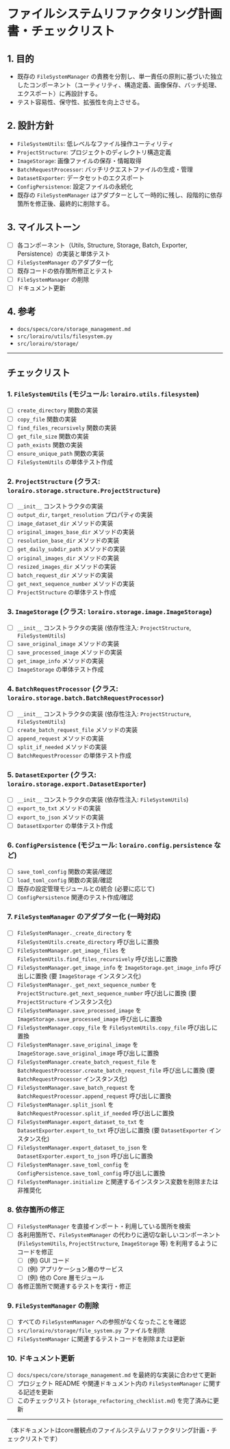 # ファイルシステムリファクタリング計画書・チェックリスト

## 1. 目的
- 既存の `FileSystemManager` の責務を分割し、単一責任の原則に基づいた独立したコンポーネント（ユーティリティ、構造定義、画像保存、バッチ処理、エクスポート）に再設計する。
- テスト容易性、保守性、拡張性を向上させる。

## 2. 設計方針
- `FileSystemUtils`: 低レベルなファイル操作ユーティリティ
- `ProjectStructure`: プロジェクトのディレクトリ構造定義
- `ImageStorage`: 画像ファイルの保存・情報取得
- `BatchRequestProcessor`: バッチリクエストファイルの生成・管理
- `DatasetExporter`: データセットのエクスポート
- `ConfigPersistence`: 設定ファイルの永続化
- 既存の `FileSystemManager` はアダプターとして一時的に残し、段階的に依存箇所を修正後、最終的に削除する。

## 3. マイルストーン
- [ ] 各コンポーネント（Utils, Structure, Storage, Batch, Exporter, Persistence）の実装と単体テスト
- [ ] `FileSystemManager` のアダプター化
- [ ] 既存コードの依存箇所修正とテスト
- [ ] `FileSystemManager` の削除
- [ ] ドキュメント更新

## 4. 参考
- `docs/specs/core/storage_management.md`
- `src/lorairo/utils/filesystem.py`
- `src/lorairo/storage/`

---

## チェックリスト

### 1. `FileSystemUtils` (モジュール: `lorairo.utils.filesystem`)
-   [ ] `create_directory` 関数の実装
-   [ ] `copy_file` 関数の実装
-   [ ] `find_files_recursively` 関数の実装
-   [ ] `get_file_size` 関数の実装
-   [ ] `path_exists` 関数の実装
-   [ ] `ensure_unique_path` 関数の実装
-   [ ] `FileSystemUtils` の単体テスト作成

### 2. `ProjectStructure` (クラス: `lorairo.storage.structure.ProjectStructure`)
-   [ ] `__init__` コンストラクタの実装
-   [ ] `output_dir`, `target_resolution` プロパティの実装
-   [ ] `image_dataset_dir` メソッドの実装
-   [ ] `original_images_base_dir` メソッドの実装
-   [ ] `resolution_base_dir` メソッドの実装
-   [ ] `get_daily_subdir_path` メソッドの実装
-   [ ] `original_images_dir` メソッドの実装
-   [ ] `resized_images_dir` メソッドの実装
-   [ ] `batch_request_dir` メソッドの実装
-   [ ] `get_next_sequence_number` メソッドの実装
-   [ ] `ProjectStructure` の単体テスト作成

### 3. `ImageStorage` (クラス: `lorairo.storage.image.ImageStorage`)
-   [ ] `__init__` コンストラクタの実装 (依存性注入: `ProjectStructure`, `FileSystemUtils`)
-   [ ] `save_original_image` メソッドの実装
-   [ ] `save_processed_image` メソッドの実装
-   [ ] `get_image_info` メソッドの実装
-   [ ] `ImageStorage` の単体テスト作成

### 4. `BatchRequestProcessor` (クラス: `lorairo.storage.batch.BatchRequestProcessor`)
-   [ ] `__init__` コンストラクタの実装 (依存性注入: `ProjectStructure`, `FileSystemUtils`)
-   [ ] `create_batch_request_file` メソッドの実装
-   [ ] `append_request` メソッドの実装
-   [ ] `split_if_needed` メソッドの実装
-   [ ] `BatchRequestProcessor` の単体テスト作成

### 5. `DatasetExporter` (クラス: `lorairo.storage.export.DatasetExporter`)
-   [ ] `__init__` コンストラクタの実装 (依存性注入: `FileSystemUtils`)
-   [ ] `export_to_txt` メソッドの実装
-   [ ] `export_to_json` メソッドの実装
-   [ ] `DatasetExporter` の単体テスト作成

### 6. `ConfigPersistence` (モジュール: `lorairo.config.persistence` など)
-   [ ] `save_toml_config` 関数の実装/確認
-   [ ] `load_toml_config` 関数の実装/確認
-   [ ] 既存の設定管理モジュールとの統合 (必要に応じて)
-   [ ] `ConfigPersistence` 関連のテスト作成/確認

### 7. `FileSystemManager` のアダプター化 (一時対応)
-   [ ] `FileSystemManager._create_directory` を `FileSystemUtils.create_directory` 呼び出しに置換
-   [ ] `FileSystemManager.get_image_files` を `FileSystemUtils.find_files_recursively` 呼び出しに置換
-   [ ] `FileSystemManager.get_image_info` を `ImageStorage.get_image_info` 呼び出しに置換 (要 `ImageStorage` インスタンス化)
-   [ ] `FileSystemManager._get_next_sequence_number` を `ProjectStructure.get_next_sequence_number` 呼び出しに置換 (要 `ProjectStructure` インスタンス化)
-   [ ] `FileSystemManager.save_processed_image` を `ImageStorage.save_processed_image` 呼び出しに置換
-   [ ] `FileSystemManager.copy_file` を `FileSystemUtils.copy_file` 呼び出しに置換
-   [ ] `FileSystemManager.save_original_image` を `ImageStorage.save_original_image` 呼び出しに置換
-   [ ] `FileSystemManager.create_batch_request_file` を `BatchRequestProcessor.create_batch_request_file` 呼び出しに置換 (要 `BatchRequestProcessor` インスタンス化)
-   [ ] `FileSystemManager.save_batch_request` を `BatchRequestProcessor.append_request` 呼び出しに置換
-   [ ] `FileSystemManager.split_jsonl` を `BatchRequestProcessor.split_if_needed` 呼び出しに置換
-   [ ] `FileSystemManager.export_dataset_to_txt` を `DatasetExporter.export_to_txt` 呼び出しに置換 (要 `DatasetExporter` インスタンス化)
-   [ ] `FileSystemManager.export_dataset_to_json` を `DatasetExporter.export_to_json` 呼び出しに置換
-   [ ] `FileSystemManager.save_toml_config` を `ConfigPersistence.save_toml_config` 呼び出しに置換
-   [ ] `FileSystemManager.initialize` と関連するインスタンス変数を削除または非推奨化

### 8. 依存箇所の修正
-   [ ] `FileSystemManager` を直接インポート・利用している箇所を検索
-   [ ] 各利用箇所で、`FileSystemManager` の代わりに適切な新しいコンポーネント (`FileSystemUtils`, `ProjectStructure`, `ImageStorage` 等) を利用するようにコードを修正
    -   [ ] (例) GUI コード
    -   [ ] (例) アプリケーション層のサービス
    -   [ ] (例) 他の Core 層モジュール
-   [ ] 各修正箇所で関連するテストを実行・修正

### 9. `FileSystemManager` の削除
-   [ ] すべての `FileSystemManager` への参照がなくなったことを確認
-   [ ] `src/lorairo/storage/file_system.py` ファイルを削除
-   [ ] `FileSystemManager` に関連するテストコードを削除または更新

### 10. ドキュメント更新
-   [ ] `docs/specs/core/storage_management.md` を最終的な実装に合わせて更新
-   [ ] プロジェクト README や関連ドキュメント内の `FileSystemManager` に関する記述を更新
-   [ ] このチェックリスト (`storage_refactoring_checklist.md`) を完了済みに更新

---

（本ドキュメントはcore層観点のファイルシステムリファクタリング計画・チェックリストです） 